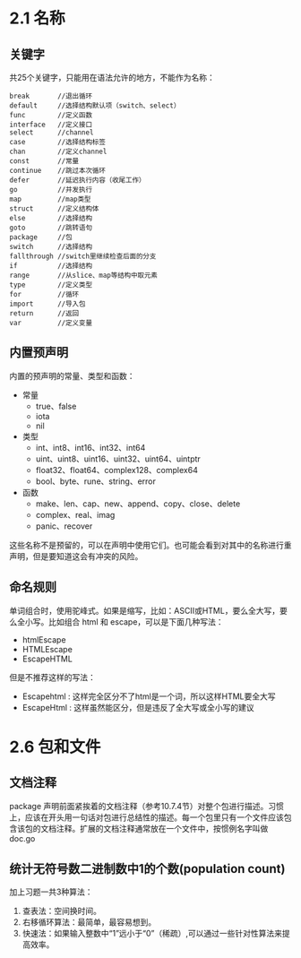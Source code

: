 # 2.1 名称

## 关键字
共25个关键字，只能用在语法允许的地方，不能作为名称：
```
break       //退出循环
default     //选择结构默认项（switch、select）
func        //定义函数
interface   //定义接口
select      //channel
case        //选择结构标签
chan        //定义channel
const       //常量
continue    //跳过本次循环
defer       //延迟执行内容（收尾工作）
go          //并发执行
map         //map类型
struct      //定义结构体
else        //选择结构
goto        //跳转语句
package     //包
switch      //选择结构
fallthrough //switch里继续检查后面的分支
if          //选择结构
range       //从slice、map等结构中取元素
type        //定义类型
for         //循环
import      //导入包
return      //返回
var         //定义变量
```

## 内置预声明
内置的预声明的常量、类型和函数：
+ 常量
  + true、false
  + iota
  + nil
+ 类型
  + int、int8、int16、int32、int64
  + uint、uint8、uint16、uint32、uint64、uintptr
  + float32、float64、complex128、complex64
  + bool、byte、rune、string、error
+ 函数
  + make、len、cap、new、append、copy、close、delete
  + complex、real、imag
  + panic、recover

这些名称不是预留的，可以在声明中使用它们。也可能会看到对其中的名称进行重声明，但是要知道这会有冲突的风险。

## 命名规则
单词组合时，使用驼峰式。如果是缩写，比如：ASCII或HTML，要么全大写，要么全小写。比如组合 html 和 escape，可以是下面几种写法：
+ htmlEscape
+ HTMLEscape
+ EscapeHTML

但是不推荐这样的写法：
+ Escapehtml : 这样完全区分不了html是一个词，所以这样HTML要全大写
+ EscapeHtml : 这样虽然能区分，但是违反了全大写或全小写的建议

# 2.6 包和文件

## 文档注释
package 声明前面紧挨着的文档注释（参考10.7.4节）对整个包进行描述。习惯上，应该在开头用一句话对包进行总结性的描述。每一个包里只有一个文件应该包含该包的文档注释。扩展的文档注释通常放在一个文件中，按惯例名字叫做 doc.go

## 统计无符号数二进制数中1的个数(population count)
加上习题一共3种算法：
1. 查表法：空间换时间。
2. 右移循环算法：最简单，最容易想到。
3. 快速法：如果输入整数中“1”远小于“0”（稀疏）,可以通过一些针对性算法来提高效率。
